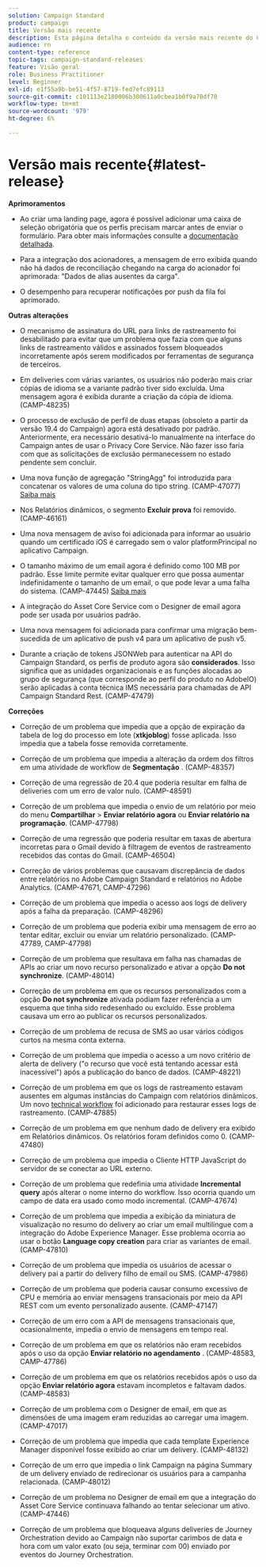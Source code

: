 ```yaml
---
solution: Campaign Standard
product: campaign
title: Versão mais recente
description: Esta página detalha o conteúdo da versão mais recente do Campaign Standard
audience: rn
content-type: reference
topic-tags: campaign-standard-releases
feature: Visão geral
role: Business Practitioner
level: Beginner
exl-id: e1f55a9b-be51-4f57-8719-fed7efc89113
source-git-commit: c101113e2180006b300611a0cbea1b0f9a70df70
workflow-type: tm+mt
source-wordcount: '979'
ht-degree: 6%

---
```


# Versão mais recente{#latest-release}


**Aprimoramentos**

* Ao criar uma landing page, agora é possível adicionar uma caixa de seleção obrigatória que os perfis precisam marcar antes de enviar o formulário. Para obter mais informações consulte a [documentação detalhada](../../channels/using/managing-landing-page-form-data.md#agreement-checkbox).

* Para a integração dos acionadores, a mensagem de erro exibida quando não há dados de reconciliação chegando na carga do acionador foi aprimorada: &quot;Dados de alias ausentes da carga&quot;.

* O desempenho para recuperar notificações por push da fila foi aprimorado.

**Outras alterações**

* O mecanismo de assinatura do URL para links de rastreamento foi desabilitado para evitar que um problema que fazia com que alguns links de rastreamento válidos e assinados fossem bloqueados incorretamente após serem modificados por ferramentas de segurança de terceiros.

* Em deliveries com várias variantes, os usuários não poderão mais criar cópias de idioma se a variante padrão tiver sido excluída. Uma mensagem agora é exibida durante a criação da cópia de idioma. (CAMP-48235)

* O processo de exclusão de perfil de duas etapas (obsoleto a partir da versão 19.4 do Campaign) agora está desativado por padrão. Anteriormente, era necessário desativá-lo manualmente na interface do Campaign antes de usar o Privacy Core Service. Não fazer isso faria com que as solicitações de exclusão permanecessem no estado pendente sem concluir.

* Uma nova função de agregação &quot;StringAgg&quot; foi introduzida para concatenar os valores de uma coluna do tipo string. (CAMP-47077) [Saiba mais](../../automating/using/list-of-functions.md#aggregates)

* Nos Relatórios dinâmicos, o segmento **Excluir prova** foi removido. (CAMP-46161)

* Uma nova mensagem de aviso foi adicionada para informar ao usuário quando um certificado iOS é carregado sem o valor platformPrincipal no aplicativo Campaign.

* O tamanho máximo de um email agora é definido como 100 MB por padrão. Esse limite permite evitar qualquer erro que possa aumentar indefinidamente o tamanho de um email, o que pode levar a uma falha do sistema. (CAMP-47445) [Saiba mais](../../sending/using/design-and-personalize.md#email-size)

* A integração do Asset Core Service com o Designer de email agora pode ser usada por usuários padrão.

* Uma nova mensagem foi adicionada para confirmar uma migração bem-sucedida de um aplicativo de push v4 para um aplicativo de push v5.

* Durante a criação de tokens JSONWeb para autenticar na API do Campaign Standard, os perfis de produto agora são **considerados**. Isso significa que as unidades organizacionais e as funções alocadas ao grupo de segurança (que corresponde ao perfil do produto no AdobeIO) serão aplicadas à conta técnica IMS necessária para chamadas de API Campaign Standard Rest. (CAMP-47479)

**Correções**

* Correção de um problema que impedia que a opção de expiração da tabela de log do processo em lote (**xtkjoblog**) fosse aplicada. Isso impedia que a tabela fosse removida corretamente.

* Correção de um problema que impedia a alteração da ordem dos filtros em uma atividade de workflow de **Segmentação** . (CAMP-48357)

* Correção de uma regressão de 20.4 que poderia resultar em falha de deliveries com um erro de valor nulo. (CAMP-48591)

* Correção de um problema que impedia o envio de um relatório por meio do menu **Compartilhar** > **Enviar relatório agora** ou **Enviar relatório na programação**. (CAMP-47798)

* Correção de uma regressão que poderia resultar em taxas de abertura incorretas para o Gmail devido à filtragem de eventos de rastreamento recebidos das contas do Gmail. (CAMP-46504)

* Correção de vários problemas que causavam discrepância de dados entre relatórios no Adobe Campaign Standard e relatórios no Adobe Analytics. (CAMP-47671, CAMP-47296)

* Correção de um problema que impedia o acesso aos logs de delivery após a falha da preparação. (CAMP-48296)

* Correção de um problema que poderia exibir uma mensagem de erro ao tentar editar, excluir ou enviar um relatório personalizado. (CAMP-47789, CAMP-47798)

* Correção de um problema que resultava em falha nas chamadas de APIs ao criar um novo recurso personalizado e ativar a opção **Do not synchronize**. (CAMP-48014)

* Correção de um problema em que os recursos personalizados com a opção **Do not synchronize** ativada podiam fazer referência a um esquema que tinha sido redesenhado ou excluído. Esse problema causava um erro ao publicar os recursos personalizados.

* Correção de um problema de recusa de SMS ao usar vários códigos curtos na mesma conta externa.

* Correção de um problema que impedia o acesso a um novo critério de alerta de delivery (&quot;o recurso que você está tentando acessar está inacessível&quot;) após a publicação do banco de dados. (CAMP-48221)

* Correção de um problema em que os logs de rastreamento estavam ausentes em algumas instâncias do Campaign com relatórios dinâmicos. Um novo [technical workflow](../../administration/using/technical-workflows.md) foi adicionado para restaurar esses logs de rastreamento. (CAMP-47885)

* Correção de um problema em que nenhum dado de delivery era exibido em Relatórios dinâmicos. Os relatórios foram definidos como 0. (CAMP-47480)

* Correção de um problema que impedia o Cliente HTTP JavaScript do servidor de se conectar ao URL externo.

* Correção de um problema que redefinia uma atividade **Incremental query** após alterar o nome interno do workflow. Isso ocorria quando um campo de data era usado como modo incremental. (CAMP-47674)

* Correção de um problema que impedia a exibição da miniatura de visualização no resumo do delivery ao criar um email multilíngue com a integração do Adobe Experience Manager. Esse problema ocorria ao usar o botão **Language copy creation** para criar as variantes de email. (CAMP-47810)

* Correção de um problema que impedia os usuários de acessar o delivery pai a partir do delivery filho de email ou SMS. (CAMP-47986)

* Correção de um problema que poderia causar consumo excessivo de CPU e memória ao enviar mensagens transacionais por meio da API REST com um evento personalizado ausente. (CAMP-47147)

* Correção de um erro com a API de mensagens transacionais que, ocasionalmente, impedia o envio de mensagens em tempo real.

* Correção de um problema em que os relatórios não eram recebidos após o uso da opção **Enviar relatório no agendamento** . (CAMP-48583, CAMP-47786)

* Correção de um problema em que os relatórios recebidos após o uso da opção **Enviar relatório agora** estavam incompletos e faltavam dados. (CAMP-48583)

* Correção de um problema com o Designer de email, em que as dimensões de uma imagem eram reduzidas ao carregar uma imagem. (CAMP-47017)

* Correção de um problema que impedia que cada template Experience Manager disponível fosse exibido ao criar um delivery. (CAMP-48132)

* Correção de um erro que impedia o link Campaign na página Summary de um delivery enviado de redirecionar os usuários para a campanha relacionada. (CAMP-48012)

* Correção de um problema no Designer de email em que a integração do Asset Core Service continuava falhando ao tentar selecionar um ativo. (CAMP-47446)

* Correção de um problema que bloqueava alguns deliveries de Journey Orchestration devido ao Campaign não suportar carimbos de data e hora com um valor exato (ou seja, terminar com 00) enviado por eventos do Journey Orchestration.
